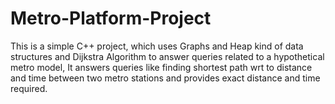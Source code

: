 # Metro-Platform-Project
This is a simple C++ project, which uses Graphs and Heap kind of data structures and Dijkstra Algorithm to answer queries related to a hypothetical metro model, 
It answers queries like finding shortest path wrt to distance and time between two metro stations and provides exact distance and time required.
